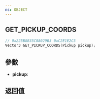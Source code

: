 ```yaml
---
ns: OBJECT
---
```

## GET_PICKUP_COORDS

```c
// 0x225B8B35C88029B3 0xC2E1E2C5
Vector3 GET_PICKUP_COORDS(Pickup pickup);
```


## 參數
* **pickup**: 

## 返回值
